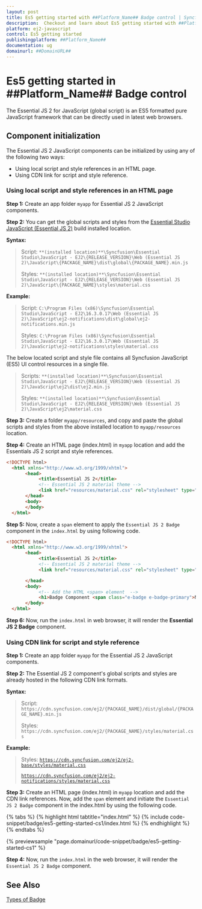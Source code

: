 ```yaml
---
layout: post
title: Es5 getting started with ##Platform_Name## Badge control | Syncfusion
description:  Checkout and learn about Es5 getting started with ##Platform_Name## Badge control of Syncfusion Essential JS 2 and more details.
platform: ej2-javascript
control: Es5 getting started 
publishingplatform: ##Platform_Name##
documentation: ug
domainurl: ##DomainURL##
---
```


# Es5 getting started in ##Platform_Name## Badge control

The Essential JS 2 for JavaScript (global script) is an ES5 formatted pure JavaScript framework that can be directly used in latest web browsers.

## Component initialization

The Essential JS 2 JavaScript components can be initialized by using any of the following two ways:

* Using local script and style references in an HTML page.
* Using CDN link for script and style reference.

### Using local script and style references in an HTML page

**Step 1:** Create an app folder `myapp` for Essential JS 2 JavaScript components.

**Step 2:** You can get the global scripts and styles from the [Essential Studio JavaScript (Essential JS 2)](https://www.syncfusion.com/downloads/essential-js2/confirm) build installed location.

**Syntax:**
> Script: `**(installed location)**\Syncfusion\Essential Studio\JavaScript - EJ2\{RELEASE_VERSION}\Web (Essential JS 2)\JavaScript\{PACKAGE_NAME}\dist\global\{PACKAGE_NAME}.min.js`
>
> Styles: `**(installed location)**\Syncfusion\Essential Studio\JavaScript - EJ2\{RELEASE_VERSION}\Web (Essential JS 2)\JavaScript\{PACKAGE_NAME}\styles\material.css`

**Example:**

> Script: `C:\Program Files (x86)\Syncfusion\Essential Studio\JavaScript - EJ2\16.3.0.17\Web (Essential JS 2)\JavaScript\ej2-notifications\dist\global\ej2-notifications.min.js`
>
> Styles: `C:\Program Files (x86)\Syncfusion\Essential Studio\JavaScript - EJ2\16.3.0.17\Web (Essential JS 2)\JavaScript\ej2-notifications\styles\material.css`

The below located script and style file contains all Syncfusion JavaScript (ES5) UI control resources in a single file.

> Scripts: `**(installed location)**\Syncfusion\Essential Studio\JavaScript - EJ2\{RELEASE_VERSION}\Web (Essential JS 2)\JavaScript\ej2\dist\ej2.min.js`
>
> Styles: `**(installed location)**\Syncfusion\Essential Studio\JavaScript - EJ2\{RELEASE_VERSION}\Web (Essential JS 2)\JavaScript\ej2\material.css`

**Step 3:** Create a folder `myapp/resources`, and copy and paste the global scripts and styles from the above installed location to `myapp/resources` location.

**Step 4:** Create an HTML page (index.html) in `myapp` location and add the Essentials JS 2 script and style references.

```html
<!DOCTYPE html>
  <html xmlns="http://www.w3.org/1999/xhtml">
       <head>
            <title>Essential JS 2</title>
            <!-- Essential JS 2 material theme -->
            <link href="resources/material.css" rel="stylesheet" type="text/css"/>
       </head>
       <body>
       </body>
  </html>
```

**Step 5:** Now, create a `span` element to apply the `Essential JS 2 Badge` component in the `index.html` by using following code.

```html
<!DOCTYPE html>
  <html xmlns="http://www.w3.org/1999/xhtml">
       <head>
            <title>Essential JS 2</title>
            <!-- Essential JS 2 material theme -->
            <link href="resources/material.css" rel="stylesheet" type="text/css"/>

       </head>
       <body>
            <!-- Add the HTML <span> element  -->
            <h1>Badge Component <span class="e-badge e-badge-primary">New</span></h1>
       </body>
  </html>
```

**Step 6:** Now, run the `index.html` in web browser, it will render the **Essential JS 2 Badge** component.

### Using CDN link for script and style reference

**Step 1:** Create an app folder `myapp` for the Essential JS 2 JavaScript components.

**Step 2:** The Essential JS 2 component's global scripts and styles are already hosted in the following CDN link formats.

**Syntax:**
> Script: `https://cdn.syncfusion.com/ej2/{PACKAGE_NAME}/dist/global/{PACKAGE_NAME}.min.js`
>
> Styles: `https://cdn.syncfusion.com/ej2/{PACKAGE_NAME}/styles/material.css`

**Example:**
> Styles: [`https://cdn.syncfusion.com/ej2/ej2-base/styles/material.css`](http://cdn.syncfusion.com/ej2/ej2-base/styles/material.css)
>
>[`https://cdn.syncfusion.com/ej2/ej2-notifications/styles/material.css`](http://cdn.syncfusion.com/ej2/ej2-notifications/styles/material.css)

**Step 3:** Create an HTML page (index.html) in `myapp` location and add the CDN link references. Now, add the `span` element and initiate the `Essential JS 2 Badge` component in the index.html by using the following code.

{% tabs %}
{% highlight html tabtitle="index.html" %}
{% include code-snippet/badge/es5-getting-started-cs1/index.html %}
{% endhighlight %}
{% endtabs %}
        
{% previewsample "page.domainurl/code-snippet/badge/es5-getting-started-cs1" %}

**Step 4:** Now, run the `index.html` in the web browser, it will render the `Essential JS 2 Badge` component.

## See Also

[Types of Badge](https://ej2.syncfusion.com/javascript/documentation/badge/types)
